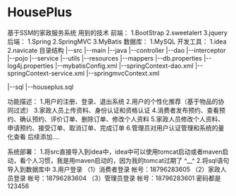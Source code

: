 # HousePlus
基于SSM的家政服务系统
用到的技术
  前端：
   1.BootStrap
   2.sweetalert
   3.jquery
  后端：
   1.Spring
   2.SpringMVC
   3.MyBatis
  数据库：
   1.MySQL
  开发工具：
   1.idea
   2.navicate
目录结构
|--src
  |--main
    |--java
      |--controller
      |--dao
      |--interceptor
      |--pojo
      |--service
      |--utils
    |--resources
      |--mappers
      |--db.properties
      |--log4j.properties
      |--mybatisConfig.xml
      |--springContext-dao.xml
      |--springContext-service.xml
      |--springmvcContext.xml

|--sql
  |--houseplus.sql

功能描述：
1.用户的注册、登录、退出系统
2.用户的个性化推荐（基于物品的协同过滤）
3.家政人员上传资料、身份认证和资格认证
4.消费者发布预约、查看预约、确认预约、评价订单、删除订单、修改个人资料
5.家政人员修改个人资料、申请预约、接受订单、取消订单、完成订单
6.管理员对用户认证管理和系统的量化查看
后续添加....


系统部署：
1.将src直接导入到idea中，idea中可以使用tomcat启动或者maven启动，看个人习惯，我是用maven启动的，因为我的tomcat过期了 ^__^
2.将sql语句导入到数据库中
3.用户登录
  （1）消费者登录
      帐号：18796283605
  （2）家政人员登录
      帐号：18796283604
  （3）管理员登录
      帐号：18796283601
   密码都是123456
      

